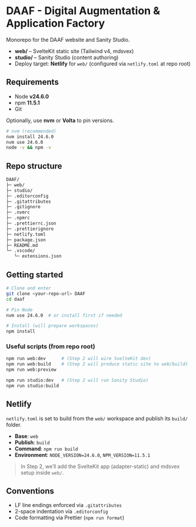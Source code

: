 # DAAF - Digital Augmentation & Application Factory

Monorepo for the DAAF website and Sanity Studio.

- **web/** – SvelteKit static site (Tailwind v4, mdsvex)
- **studio/** – Sanity Studio (content authoring)
- Deploy target: **Netlify** for `web/` (configured via `netlify.toml` at repo root)

## Requirements

- Node **v24.6.0**
- npm **11.5.1**
- Git

Optionally, use **nvm** or **Volta** to pin versions.

```bash
# nvm (recommended)
nvm install 24.6.0
nvm use 24.6.0
node -v && npm -v
```

## Repo structure

```md
DAAF/
├─ web/            
├─ studio/         
├─ .editorconfig
├─ .gitattributes
├─ .gitignore
├─ .nvmrc
├─ .npmrc
├─ .prettierrc.json
├─ .prettierignore
├─ netlify.toml
├─ package.json
├─ README.md
└─ .vscode/
   └─ extensions.json
```

## Getting started

```bash
# Clone and enter
git clone <your-repo-url> DAAF
cd daaf

# Pin Node
nvm use 24.6.0  # or install first if needed

# Install (will prepare workspaces)
npm install
```

### Useful scripts (from repo root)

```bash
npm run web:dev      # (Step 2 will wire SvelteKit dev)
npm run web:build    # (Step 2 will produce static site to web/build)
npm run web:preview

npm run studio:dev   # (Step 2 will run Sanity Studio)
npm run studio:build
```

## Netlify

`netlify.toml` is set to build from the `web/` workspace and publish its `build/` folder.

- **Base**: `web`
- **Publish**: `build`
- **Command**: `npm run build`
- **Environment**: `NODE_VERSION=24.6.0`, `NPM_VERSION=11.5.1`

> In Step 2, we’ll add the SvelteKit app (adapter-static) and mdsvex setup inside `web/`.

## Conventions

- LF line endings enforced via `.gitattributes`
- 2-space indentation via `.editorconfig`
- Code formatting via Prettier (`npm run format`)
